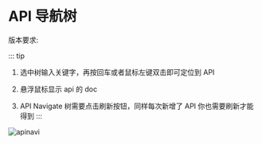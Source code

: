 ---
---

# API 导航树

版本要求: <Badge text="2.0.7"/>

::: tip
1. 选中树输入关键字，再按回车或者鼠标左键双击即可定位到 API

2. 悬浮鼠标显示 api 的 doc

3. API Navigate 树需要点击刷新按钮，同样每次新增了 API 你也需要刷新才能得到
:::

![apinavi](/img/apinav.gif)
